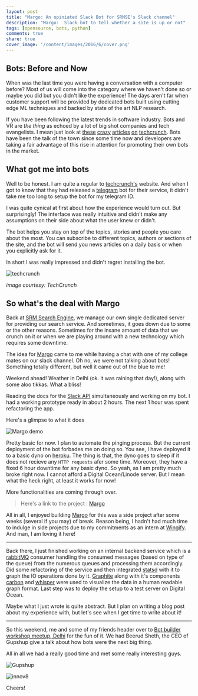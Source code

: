 ```yaml
---
layout: post
title: "Margo: An opiniated Slack Bot for SRMSE's Slack channel"
description: "Margo:  Slack bot to tell whether a site is up or not"
tags: [opensource, bots, python]
comments: true
share: true
cover_image: '/content/images/2016/6/cover.png'
---
```


## Bots: Before and Now

When was the last time you were having a conversation with a computer before? Most of us will come into the category where we haven't done so or maybe you did but you didn't like the experience! The days aren't far when customer support will be provided by dedicated bots built using cutting edge ML techniques and backed by state of the art NLP research.

If you have been following the latest trends in software industry. Bots and VR are *the thing* as echoed by a lot of big shot companies and tech evangelists. I mean just look at [these](https://techcrunch.com/2016/04/07/rise-of-the-bots-x-ai-raises-23m-more-for-amy-a-bot-that-arranges-appointments/) [crazy](https://techcrunch.com/2016/03/17/facebooks-messenger-in-a-bot-store/) [articles](https://techcrunch.com/2016/05/11/kik-already-has-over-6000-bots-reaching-300-million-registered-users/) [on](https://techcrunch.com/2016/05/10/facebook-chatbot-analytics/) [techcrunch](https://techcrunch.com/2016/05/07/bots-messenger-and-the-future-of-customer-service/). Bots have been the talk of the town since some time now and developers are taking a fair advantage of this rise in attention for promoting their own bots in the market.

## What got me into bots

Well to be honest. I am quite a regular to [techcrunch's](https://techcrunch.com/) website. And when I got to know that they had released a [telegram](https://telegram.org/) bot for their service, it didn't take me too long to setup the bot for my telegram ID.

I was quite cynical at first about how the experience would turn out. But surprisingly! The interface was really intuitive and didn't make any assumptions on their side about what the user knew or didn't.

The bot helps you stay on top of the topics, stories and people you care about the most. You can subscribe to different topics, authors or sections of the site, and the bot will send you news articles on a daily basis or when you explicitly ask for it.

In short I was really impressed and didn't regret installing the bot.

![techcrunch](https://tctechcrunch2011.files.wordpress.com/2016/03/mar-15-2016-1020.gif)

_image courtesy: TechCrunch_

## So what's the deal with Margo

Back at [SRM Search Engine](http://srmsearchengine.in/), we manage our own single dedicated server for providing our search service. And sometimes, it goes down due to some or the other reasons. Sometimes for the insane amount of data that we crunch on it or when we are playing around with a new technology which requires some downtime.


The idea for [Margo](https://github.com/tasdikrahman/margo) came to me while having a chat with one of my college mates on our slack channel. Oh no, we were not talking about bots! Something totally different, but well it came out of the blue to me!

Weekend ahead! Weather in Delhi (ok. it was raining that day!), along with some aloo tikkas. What a bliss!

Reading the docs for the [Slack API](https://api.slack.com/) simultaneously and working on my bot. I had a working prototype ready in about 2 hours. The next 1 hour was spent refactoring the app.

Here's a glimpse to what it does

![Margo demo](https://raw.githubusercontent.com/tasdikrahman/margo/master/assets/demo.gif)

Pretty basic for now. I plan to automate the pinging process. But the current deployment of the bot forbades me on doing so. You see, I have deployed it to a basic dyno on [heroku](https://heroku.com/). The thing is that, the dyno goes to sleep if it does not recieve any `HTTP requests` afer some time. Moreover, they have a fixed 6 hour downtime for any basic dyno. So yeah, as I am pretty much broke right now. I cannot afford a Digital Ocean/Linode server. But I mean what the heck right, at least it works for now!

More functionalities are coming through over.

>Here's a link to the project : [Margo](https://github.com/tasdikrahman/margo)

All in all, I enjoyed building [Margo](https://github.com/margo/) for this was a side project after some weeks (several if you may) of break. Reason being, I hadn't had much time to indulge in side projects due to my commitments as an intern at [Wingify](http://wingify.com/). And man, I am loving it here!

***

Back there, I just finished working on an internal backend service which is a [rabbitMQ](https://www.rabbitmq.com/) consumer handling the consumed messages (based on type of the queue) from the numerous queues and processing them accordingly. Did some refactoring of the service and then integrated [statsd](https://statsd.readthedocs.io/en/v3.2.1/index.html) with it to graph the IO operations done by it. [Graphite](https://graphite.readthedocs.io) along with it's components [carbon](https://graphite.readthedocs.io/en/latest/carbon-daemons.html) and [whisper](https://graphite.readthedocs.io/en/latest/whisper.html) were used to visualize the data in a human readable graph format. Last step was to deploy the setup to a test server on Digital Ocean.

Maybe what I just wrote is quite abstract. But I plan on writing a blog post about my experience with, but let's see when I get time to write about it!

***

So this weekend, me and some of my friends header over to [Bot builder workshop meetup, Delhi](http://meetup.com/Bot-Builder-Delhi/) for the fun of it. We had Beerud Sheth, the CEO of Gupshup give a talk about how bots were the next big thing.

All in all we had a really good time and met some really interesting guys.

![Gupshup](https://raw.githubusercontent.com/tasdikrahman/tasdikrahman.me/gh-pages/content/images/2016/6/gupshup.jpg)

![innov8](https://raw.githubusercontent.com/tasdikrahman/tasdikrahman.me/gh-pages/content/images/2016/6/innova8.jpg)

Cheers!
